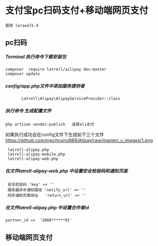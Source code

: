# 支付宝pc扫码支付+移动端网页支付
    框架 laravel5.4
## pc扫码
##### Terminal 执行命令下载安装包
 ```   
 composer  require latrell/ailipay dev-master
 composer update
 ```
 #####  config/app.php文件中添加服务提供者
 ```
        Latrell\Alipay\AlipayServiceProvider::class
 ```
#####   执行命令 生成配置文件
```
php artisan vendor:publish   选择ali支付
```
如果执行成功会在config文件下生成如下三个文件
https://github.com/mpchruirui888/Alipay/raw/master/_v_images/1.png
```
 latrell-alipay.php
 latrell-alipay-mobile.php
 latrell-alipay-web.php
```

#####  在文件latrell-alipay-web.php 中设置安全检验码和通知页面
```
 安全检验码 'key' => ''
 服务器异步通知路径 'notify_url' => ''
 同步通知页面地址   'return_url' => '' 
```

#####  在文件latrell-alipay.php 中设置合作者id

```
partner_id =>  '2088******01'
```

## 移动端网页支付




